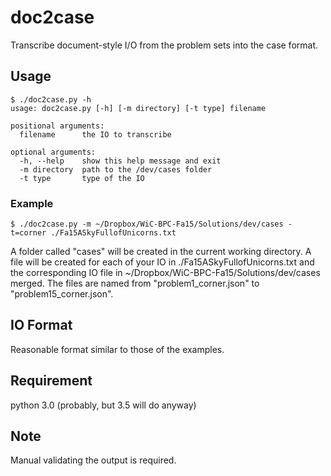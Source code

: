 # doc2case

Transcribe document-style I/O from the problem sets into the case format.

## Usage

```
$ ./doc2case.py -h
usage: doc2case.py [-h] [-m directory] [-t type] filename

positional arguments:
  filename      the IO to transcribe

optional arguments:
  -h, --help    show this help message and exit
  -m directory  path to the /dev/cases folder
  -t type       type of the IO
```

### Example

```
$ ./doc2case.py -m ~/Dropbox/WiC-BPC-Fa15/Solutions/dev/cases -t=corner ./Fa15ASkyFullofUnicorns.txt
```

A folder called "cases" will be created in the current working directory. A file will be created for each of your IO in ./Fa15ASkyFullofUnicorns.txt and the corresponding IO file in ~/Dropbox/WiC-BPC-Fa15/Solutions/dev/cases merged. The files are named from "problem1_corner.json" to "problem15_corner.json".

## IO Format

Reasonable format similar to those of the examples.

## Requirement

python 3.0 (probably, but 3.5 will do anyway)

## Note

Manual validating the output is required.
